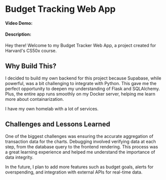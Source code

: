 # Budget Tracking Web App
#### Video Demo:  <URL HERE>
#### Description:
Hey there! Welcome to my Budget Tracker Web App, a project created for Harvard's CS50x course.

## Why Build This?

I decided to build my own backend for this project because Supabase, while powerful, was a bit challenging to integrate with Python. This gave me the perfect opportunity to deepen my understanding of Flask and SQLAlchemy. Plus, the entire app runs smoothly on my Docker server, helping me learn more about containarization.

I have my own homelab with a lot of services.

## Challenges and Lessons Learned

One of the biggest challenges was ensuring the accurate aggregation of transaction data for the charts. Debugging involved verifying data at each step, from the database query to the frontend rendering. This process was a great learning experience and helped me understand the importance of data integrity.

In the future, I plan to add more features such as budget goals, alerts for overspending, and integration with external APIs for real-time data.